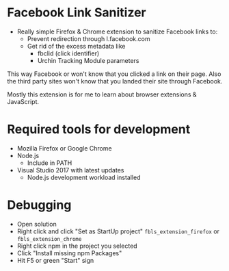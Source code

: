 # Facebook Link Sanitizer

- Really simple Firefox & Chrome extension to sanitize Facebook links to:
	- Prevent redirection through l.facebook.com
	- Get rid of the excess metadata like
		- fbclid (click identifier)
		- Urchin Tracking Module parameters

This way Facebook or won't know that you clicked a link on their page.
Also the third party sites won't know that you landed their site through Facebook.

Mostly this extension is for me to learn about browser extensions & JavaScript.

# Required tools for development

- Mozilla Firefox or Google Chrome
- Node.js
	- Include in PATH
- Visual Studio 2017 with latest updates
	- Node.js development workload installed

# Debugging

- Open solution
- Right click and click "Set as StartUp project" `fbls_extension_firefox` or `fbls_extension_chrome` 
- Right click npm in the project you selected
- Click "Install missing npm Packages"
- Hit F5 or green "Start" sign